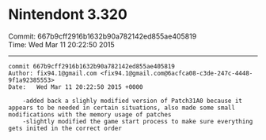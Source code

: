 # Nintendont 3.320
Commit: 667b9cff2916b1632b90a782142ed855ae405819  
Time: Wed Mar 11 20:22:50 2015   

-----

```
commit 667b9cff2916b1632b90a782142ed855ae405819
Author: fix94.1@gmail.com <fix94.1@gmail.com@6acfca08-c3de-247c-4448-9f1a92385553>
Date:   Wed Mar 11 20:22:50 2015 +0000

    -added back a slighly modified version of Patch31A0 because it appears to be needed in certain situations, also made some small modifications with the memory usage of patches
    -slightly modified the game start process to make sure everything gets inited in the correct order
```
